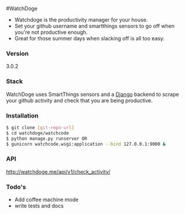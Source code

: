 #WatchDoge

- Watchdoge is the productivity manager for your house. 
- Set your github username and smartthings sensors to go off when you're not productive enough. 
- Great for those summer days when slacking off is all too easy.

### Version
3.0.2

### Stack
WatchDoge uses SmartThings sensors and a [Django] backend to scrape your github activity and check that you are being productive.

[Django]:https://www.djangoproject.com/

### Installation

```sh
$ git clone [git-repo-url]
$ cd watchdoge/watchcode
$ python manage.py runserver OR
$ gunicorn watchcode.wsgi:application --bind 127.0.0.1:9000 &
```

### API 
http://watchdoge.me/api/v1/check_activity/

### Todo's

 - Add coffee machine mode
 - write tests and docs